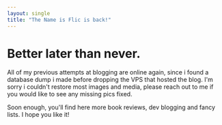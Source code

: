 ```yaml
---
layout: single
title: "The Name is Flic is back!"
---
```


# Better later than never.

All of my previous attempts at blogging are online again, since i found a database dump i made before dropping the VPS that hosted the blog. I'm sorry i couldn't restore most images and media, please reach out to me if you would like to see any missing pics fixed.

Soon enough, you'll find here more book reviews, dev blogging and fancy lists.
I hope you like it!
